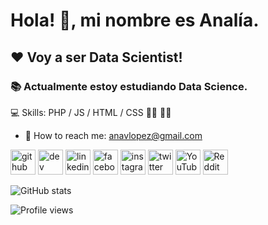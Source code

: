 # Hola! 👋, mi nombre es Analía.

## ❤️ Voy a ser Data Scientist!

### 📚 Actualmente estoy estudiando Data Science.

💻 Skills: PHP / JS / HTML / CSS
👩‍🎓 💪🏻 
- 📩 How to reach me: anavlopez@gmail.com 


[<img src='https://cdn.jsdelivr.net/npm/simple-icons@3.0.1/icons/github.svg' alt='github' height='40'>](https://github.com/analialopezf)  [<img src='https://cdn.jsdelivr.net/npm/simple-icons@3.0.1/icons/dev-dot-to.svg' alt='dev' height='40'>](https://dev.to/analialopezf)  [<img src='https://cdn.jsdelivr.net/npm/simple-icons@3.0.1/icons/linkedin.svg' alt='linkedin' height='40'>](https://www.linkedin.com/in/analialopezf/)  [<img src='https://cdn.jsdelivr.net/npm/simple-icons@3.0.1/icons/facebook.svg' alt='facebook' height='40'>](https://www.facebook.com/analialopezf)  [<img src='https://cdn.jsdelivr.net/npm/simple-icons@3.0.1/icons/instagram.svg' alt='instagram' height='40'>](https://www.instagram.com/analialopezf/)  [<img src='https://cdn.jsdelivr.net/npm/simple-icons@3.0.1/icons/twitter.svg' alt='twitter' height='40'>](https://twitter.com/analialopezf)  [<img src='https://cdn.jsdelivr.net/npm/simple-icons@3.0.1/icons/youtube.svg' alt='YouTube' height='40'>](https://www.youtube.com/channel/analialopezf)  [<img src='https://cdn.jsdelivr.net/npm/simple-icons@3.0.1/icons/reddit.svg' alt='Reddit' height='40'>](https://www.reddit.com/user/analialopezf)  

![GitHub stats](https://github-readme-stats.vercel.app/api?username=analialopezf&show_icons=true)  

![Profile views](https://gpvc.arturio.dev/analialopezf)  
